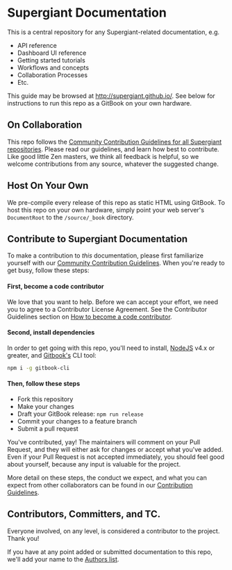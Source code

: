 [Contrib Guide]: ./source/docs/community/contribution-guidelines.md "Supergiant Community Contribution Guidelines"
[AUTHORS]: /AUTHORS "List of Documentation Authors"

# Supergiant Documentation

This is a central repository for any Supergiant-related documentation, e.g.

* API reference
* Dashboard UI reference
* Getting started tutorials
* Workflows and concepts
* Collaboration Processes
* Etc.

This guide may be browsed at http://supergiant.github.io/. See below for instructions to run this repo as a GitBook on your own hardware.


## On Collaboration

This repo follows the [Community Contribution Guidelines for all Supergiant repositories][Contrib Guide]. Please read our guidelines, and learn how best to contribute. Like good little Zen masters, we think all feedback is helpful, so we welcome contributions from any source, whatever the suggested change.


## Host On Your Own

We pre-compile every release of this repo as static HTML using GitBook. To host this repo on your own hardware, simply point your web server's `DocumentRoot` to the `/source/_book` directory.


## Contribute to Supergiant Documentation

To make a contribution to _this_ documentation, please first familiarize yourself with our [Community Contribution Guidelines][Contrib Guide]. When you're ready to get busy, follow these steps:

#### First, become a code contributor

We love that you want to help. Before we can accept your effort, we need you to agree to a Contributor License Agreement. See the Contributor Guidelines section on [How to become a code contributor][Contrib Guide].

#### Second, install dependencies

In order to get going with this repo, you'll need to install, [NodeJS](https://nodejs.org/en/) v4.x or greater, and [Gitbook's](https://github.com/GitbookIO/gitbook) CLI tool:

```sh
npm i -g gitbook-cli
```
#### Then, follow these steps

* Fork this repository
* Make your changes
* Draft your GitBook release: `npm run release`
* Commit your changes to a feature branch
* Submit a pull request

You've contributed, yay! The maintainers will comment on your Pull Request, and they will either ask for changes or accept what you've added. Even if your Pull Request is not accepted immediately, you should feel good about yourself, because any input is valuable for the project.

More detail on these steps, the conduct we expect, and what you can expect from other collaborators can be found in our [Contribution Guidelines][Contrib Guide].


## Contributors, Committers, and TC.

Everyone involved, on any level, is considered a contributor to the project. Thank you!

If you have at any point added or submitted documentation to this repo, we'll add your name to the [Authors list][AUTHORS].
